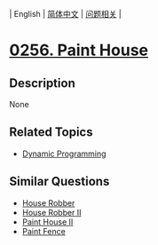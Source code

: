 
| English | [简体中文](README.md) | [问题相关](QUESTION.md) |
# [0256. Paint House](https://leetcode-cn.com/problems/paint-house/)
## Description
None
## Related Topics
- [Dynamic Programming](https://leetcode-cn.com/tag/dynamic-programming)
## Similar Questions
- [House Robber](../0198/README_EN.md)
- [House Robber II](../0213/README_EN.md)
- [Paint House II](../0265/README_EN.md)
- [Paint Fence](../0276/README_EN.md)
